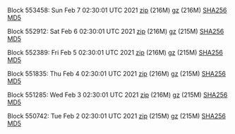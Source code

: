 Block 553458: Sun Feb  7 02:30:01 UTC 2021 [zip](https://files.01coin.io/mainnet/2021-02-07/bootstrap.dat.zip) (216M) [gz](https://files.01coin.io/mainnet/2021-02-07/bootstrap.dat.tar.gz) (216M) [SHA256](https://files.01coin.io/mainnet/2021-02-07/sha256.txt) [MD5](https://files.01coin.io/mainnet/2021-02-07/md5.txt)

Block 552912: Sat Feb  6 02:30:01 UTC 2021 [zip](https://files.01coin.io/mainnet/2021-02-06/bootstrap.dat.zip) (216M) [gz](https://files.01coin.io/mainnet/2021-02-06/bootstrap.dat.tar.gz) (215M) [SHA256](https://files.01coin.io/mainnet/2021-02-06/sha256.txt) [MD5](https://files.01coin.io/mainnet/2021-02-06/md5.txt)

Block 552389: Fri Feb  5 02:30:01 UTC 2021 [zip](https://files.01coin.io/mainnet/2021-02-05/bootstrap.dat.zip) (216M) [gz](https://files.01coin.io/mainnet/2021-02-05/bootstrap.dat.tar.gz) (215M) [SHA256](https://files.01coin.io/mainnet/2021-02-05/sha256.txt) [MD5](https://files.01coin.io/mainnet/2021-02-05/md5.txt)

Block 551835: Thu Feb  4 02:30:01 UTC 2021 [zip](https://files.01coin.io/mainnet/2021-02-04/bootstrap.dat.zip) (216M) [gz](https://files.01coin.io/mainnet/2021-02-04/bootstrap.dat.tar.gz) (215M) [SHA256](https://files.01coin.io/mainnet/2021-02-04/sha256.txt) [MD5](https://files.01coin.io/mainnet/2021-02-04/md5.txt)

Block 551285: Wed Feb  3 02:30:01 UTC 2021 [zip](https://files.01coin.io/mainnet/2021-02-03/bootstrap.dat.zip) (216M) [gz](https://files.01coin.io/mainnet/2021-02-03/bootstrap.dat.tar.gz) (215M) [SHA256](https://files.01coin.io/mainnet/2021-02-03/sha256.txt) [MD5](https://files.01coin.io/mainnet/2021-02-03/md5.txt)

Block 550742: Tue Feb  2 02:30:01 UTC 2021 [zip](https://files.01coin.io/mainnet/2021-02-02/bootstrap.dat.zip) (215M) [gz](https://files.01coin.io/mainnet/2021-02-02/bootstrap.dat.tar.gz) (215M) [SHA256](https://files.01coin.io/mainnet/2021-02-02/sha256.txt) [MD5](https://files.01coin.io/mainnet/2021-02-02/md5.txt)

